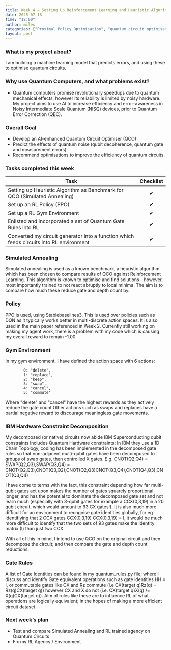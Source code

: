 ```yaml
---
title: Week 4 – Setting Up Reinforcement Learning and Heuristic Algorithms
date: 2025-07-18
time: "18:00"
author: miles
categories: ["Proximal Policy Optimisation", "quantum circuit optimisation", "heuristic algorithm"]
layout: post
---
```



### What is my project about?

I am building a machine learning model that predicts errors, and using these to optimise quantum circuits.
### Why use Quantum Computers, and what problems exist?
* Quantum computers promise revolutionary speedups due to quantum mechanical effects, however its reliability is limited by noisy hardware. My project aims to use AI to increase efficiency and error-awareness in Noisy Intermediate Scale Quantum (NISQ) devices, prior to Quantum Error Correction (QEC).
### Overall Goal
* Develop an AI-enhanced Quantum Circuit Optimiser (QCO)
* Predict the effects of quantum noise (qubit decoherence, quantum gate and measurement errors)
* Recommend optimisations to improve the efficiency of quantum circuits.
### Tasks completed this week

| Task                                                                                                                         | Checklist |
|------------------------------------------------------------------------------------------------------------------------------|:--------:|
| Setting up Heuristic Algorithm as Benchmark for QCO (Simulated Annealing)| ✔        |
| Set up an RL Policy (PPO)| ✔        |
| Set up a RL Gym Environment | ✔        |
| Enlisted and incorporated a set of Quantum Gate Rules into RL| ✔        |
| Converted my circuit generator into a function which feeds circuits into RL environment| ✔         |

### Simulated Annealing

Simulated annealing is used as a known benchmark, a heuristic algorithm which has been chosen to compare results of QCO against Reinforcement Learning.
This algorithm is known to optimise and find solutions - however, most importantly trained to not react abruptly to local minima.
The aim is to compare how much these reduce gate and depth count by.

### Policy

PPO is used, using Stablebaselines3. This is used over policies such as DQN as it typically works better in multi-discrete action spaces. It is also used in the main paper referenced in Week 2.
Currently still working on making my agent work, there is a problem with my code which is causing my overall reward to remain -1.00.

### Gym Environment

In my gym environment, I have defined the action space with 6 actions:

            0: "delete",
            1: "replace",
            2: "keep",
            3: "swap",
            4: "cancel",
            5: "commute"

Where "delete" and "cancel" have the highest rewards as they actively reduce the gate count
Other actions such as swaps and replaces have a partial negative reward to discourage meaningless gate movements.

### IBM Hardware Constraint Decomposition

My decomposed (or native) circuits now abide IBM Superconducting qubit constraints
Includes Quantum Hardware constraints: In IBM they use a 1D Chain Topology, coding has been implemented in the decomposed gate rules so that  non-adjacent multi-qubit gates have been decomposed to groups of swap gates, then controlled X gates.
E.g. CNOT(Q2,Q4) = SWAP(Q2,Q3),SWAP(Q3,Q4) = CNOT(Q2,Q3),CNOT(Q3,Q2),CNOT(Q2,Q3)CNOT(Q3,Q4),CNOT(Q4,Q3),CNOT(Q3,Q4)

I have come to terms with the fact, this constraint depending how far multi-qubit gates act upon makes the number of gates squarely proportional longer, and has the potential to dominate the decomposed gate set and not learn much (especially with 3-qubit gates for example a CCX(0,3,19) in a 20 qubit circuit, which would amount to 93 CX gates!).
It is also much more difficult for an environment to recognise gate identities globally, for eg identifiying that 2 CCX gates CCX(0,3,19) CCX(0,3,19) = I, it would be much more difficult to identify that the two sets of 93 gates make the Identity matrix (I) than just two CCX.

With all of this in mind, I intend to use QCO on the original circuit and then decompose the circuit; and then compare the gate and depth count reductions.

### Gate Rules

A list of Gate Identities can be found in my quantum_rules.py file; where I discuss and identify Gate equivalent operations such as gate identities HH = I, or commutable gates like CX and Rz commute (i.e CX(target q)Rz(q) = Rz(q)CX(target q)) however CX and X do not (i.e. CX(target q)X(q) /= X(q)CX(target q)).
Aim of rules like these are to influence RL of what operations are logically equivalent; in the hopes of making a more efficient circuit dataset.

### Next week’s plan

* Test and compare Simulated Annealing and RL trained agency on Quantum Circuits
* Fix my RL Agency / Environment
